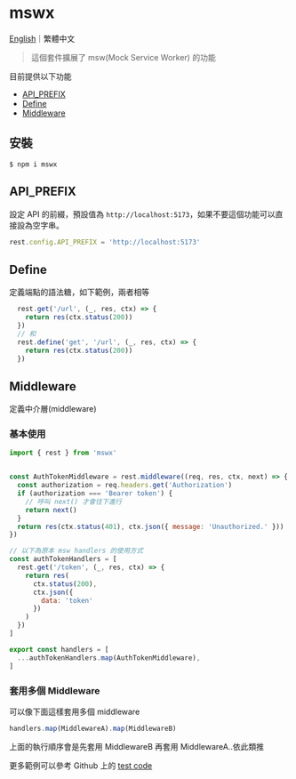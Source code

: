 # mswx

[English](https://github.com/LaiJunBin/mswx#mswx)｜繁體中文

> 這個套件擴展了 msw(Mock Service Worker) 的功能

目前提供以下功能
* [API_PREFIX](#api_prefix)
* [Define](#define)
* [Middleware](#middleware)

## 安裝
```
$ npm i mswx
```

## API_PREFIX

設定 API 的前綴，預設值為 `http://localhost:5173`，如果不要這個功能可以直接設為空字串。

```js
rest.config.API_PREFIX = 'http://localhost:5173'
```

## Define

定義端點的語法糖，如下範例，兩者相等
```js
  rest.get('/url', (_, res, ctx) => {
    return res(ctx.status(200))
  })
  // 和
  rest.define('get', '/url', (_, res, ctx) => {
    return res(ctx.status(200))
  })
```

## Middleware

定義中介層(middleware)

### 基本使用
```js
import { rest } from 'mswx'


const AuthTokenMiddleware = rest.middleware((req, res, ctx, next) => {
  const authorization = req.headers.get('Authorization')
  if (authorization === 'Bearer token') {
    // 呼叫 next() 才會往下進行
    return next()
  }
  return res(ctx.status(401), ctx.json({ message: 'Unauthorized.' }))
})

// 以下為原本 msw handlers 的使用方式
const authTokenHandlers = [
  rest.get('/token', (_, res, ctx) => {
    return res(
      ctx.status(200),
      ctx.json({
        data: 'token'
      })
    )
  })
]

export const handlers = [
  ...authTokenHandlers.map(AuthTokenMiddleware),
]
```

### 套用多個 Middleware

可以像下面這樣套用多個 middleware
```js
handlers.map(MiddlewareA).map(MiddlewareB)
```
上面的執行順序會是先套用 MiddlewareB 再套用 MiddlewareA..依此類推

更多範例可以參考 Github 上的 [test code](https://github.com/LaiJunBin/mswx/blob/main/src/tests)
